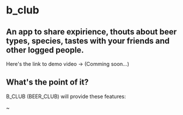 # b_club

## An app to share expirience, thouts about beer types, species, tastes with your friends and other logged people. 

Here's the link to demo video -> (Comming soon...)

## What's the point of it?

B_CLUB (BEER_CLUB) will provide these features: 

  ~
